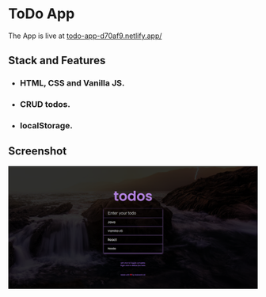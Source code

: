 # ToDo App

The App is live at [todo-app-d70af9.netlify.app/](https://todo-app-d70af9.netlify.app/)

## Stack and Features

- ### HTML, CSS and Vanilla JS.
- ### CRUD todos.
- ### localStorage.

## Screenshot

![Screenshot](6.png)
